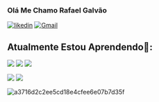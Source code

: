 ### Olá Me Chamo Rafael Galvão
[![likedin](https://img.shields.io/badge/LinkedIn-0077B5?style=for-the-badge&logo=linkedin&logoColor=white)]()
[![Gmail](	https://img.shields.io/badge/Gmail-D14836?style=for-the-badge&logo=gmail&logoColor=white)](rafagalvaonull@gmail.com)

## Atualmente Estou Aprendendo🌱:
[![](https://img.shields.io/badge/Python-3776AB?style=for-the-badge&logo=python&logoColor=white)]()
[![](https://img.shields.io/badge/Java-ED8B00?style=for-the-badge&logo=openjdk&logoColor=white)]()
[![](https://img.shields.io/badge/Ruby-CC342D?style=for-the-badge&logo=ruby&logoColor=white)]()

[![](https://github-readme-stats.vercel.app/api/top-langs/?username=RafaGalvaodev&theme=blue-green)]()
[![](https://emojipedia.org/seedling/)]()

![a3716d2c2ee5cd18e4cfee6e07b7d35f](https://user-images.githubusercontent.com/124510294/228619026-d93147fa-26c9-45d8-87dd-15454cfbb87d.gif)
